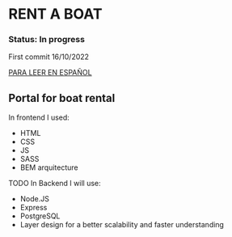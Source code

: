 # RENT A BOAT
### Status: In progress 

First commit 16/10/2022


[PARA LEER EN ESPAÑOL](https://github.com/migmm/rentaboat/blob/main/README-ES.md)


## Portal for boat rental


In frontend I used:


- HTML
- CSS
- JS
- SASS
- BEM arquitecture


TODO
In Backend I will use:


- Node.JS
- Express
- PostgreSQL
- Layer design for a better scalability and faster understanding